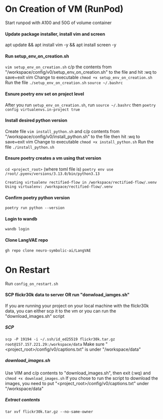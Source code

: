 # On Creation of VM (RunPod)
Start runpod with A100 and 50G of volume container

#### Update package installer, install vim and screen
apt update && apt install vim -y && apt install screen -y

#### Run setup_env_on_creation.sh ####
`vim setup_env_on_creation.sh`
c/p the contents from "/workspace/config/v0/setup_env_on_creation.sh" to the file and hit :wq to save+exit vim
Change to executable `chmod +x setup_env_on_creation.sh`
Run the file `./setup_env_on_creation.sh`
`source ~/.bashrc`

#### Esnure poetry env set on project level
After you run `setup_env_on_creation.sh`, run `source ~/.bashrc` then `poetry config virtualenvs.in-project true`

#### Install desired python version 
Create file `vim install_python.sh` and c/p contents from "/workspace/config/v0/install_python.sh" to the file then hit :wq to save+exit vim
Change to executable `chmod +x install_python.sh`
Run the file `./install_python.sh`

#### Ensure poetry creates a vm using that version
`cd <project_root>` (where toml file is)
`poetry env use /root/.pyenv/versions/3.13.0/bin/python3.13`
```
Creating virtualenv rectified-flow in /workspace/rectified-flow/.venv
Using virtualenv: /workspace/rectified-flow/.venv
```
#### Confirm poetry python version
`poetry run python --version`

#### Login to wandb
`wandb login`

#### Clone LangVAE repo
`gh repo clone neuro-symbolic-ai/LangVAE`

# On Restart
Run `config_on_restart.sh`


#### SCP flickr30k data to server OR run "donwload_iamges.sh"
If you are running your project on your local machine with the flickr30k data, you can either scp it to the vm
or you can run the "download_images.sh" script

##### SCP
`scp -P 19194 -i ~/.ssh/id_ed25519 flickr30k.tar.gz root@157.157.221.29:/workspace/data`
Make sure "<project_root>/config/v0/captions.txt" is under "/workspace/data"

##### download_images.sh
Use VIM and c/p contents to "download_images.sh", then exit (:wq) and `chmod +x download_images.sh`
If you chose to run the script to download the images, you need to put "<project_root>/config/v0/captions.txt" under "/workspace/data"

##### Extract contents
`tar xvf flickr30k.tar.gz --no-same-owner`
